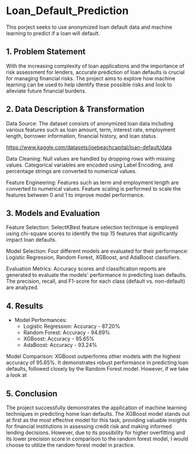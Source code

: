 # Loan_Default_Prediction

This porject seeks to use anonymized loan default data and machine learning to predict if a loan will default.


## 1. Problem Statement

With the increasing complexity of loan applications and the importance of risk assessment for lenders, accurate prediction of loan defaults is crucial for managing financial risks. The project aims to explore how machine learning can be used to help identify these possible risks and look to alleviate future financial burdens.


## 2. Data Description & Transformation

Data Source: The dataset consists of anonymized loan data including various features such as loan amount, term, interest rate, employment length, borrower information, financial history, and loan status.

https://www.kaggle.com/datasets/joebeachcapital/loan-default/data

Data Cleaning: Null values are handled by dropping rows with missing values. Categorical variables are encoded using Label Encoding, and percentage strings are converted to numerical values.

Feature Engineering: Features such as term and employment length are converted to numerical values. Feature scaling is performed to scale the features between 0 and 1 to improve model performance.


## 3. Models and Evaluation

Feature Selection: SelectKBest feature selection technique is employed using chi-square scores to identify the top 15 features that significantly impact loan defaults.

Model Selection: Four different models are evaluated for their performance: Logistic Regression, Random Forest, XGBoost, and AdaBoost classifiers.

Evaluation Metrics: Accuracy scores and classification reports are generated to evaluate the models' performance in predicting loan defaults. The precision, recall, and F1-score for each class (default vs. non-default) are analyzed.


## 4. Results

* Model Performances:
  * Logistic Regression: Accuracy - 87.20%
  * Random Forest: Accuracy - 94.69%
  * XGBoost: Accuracy - 95.65%
  * AdaBoost: Accuracy - 93.24%

Model Comparison: XGBoost outperforms other models with the highest accuracy of 95.65%. It demonstrates robust performance in predicting loan defaults, followed closely by the Random Forest model. However, if we take a look at 


## 5. Conclusion

The project successfully demonstrates the application of machine learning techniques in predicting home loan defaults. The XGBoost model stands out at first as the most effective model for this task, providing valuable insights for financial institutions in assessing credit risk and making informed lending decisions. However, due to its possibility for higher overfitting and its lower precision score in comparison to the random forest model, I would choose to utilize the random forest model in practice.
